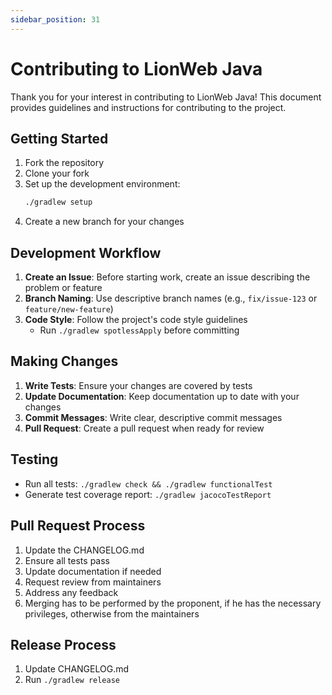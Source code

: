 ```yaml
---
sidebar_position: 31
---
```


# Contributing to LionWeb Java

Thank you for your interest in contributing to LionWeb Java! This document provides guidelines and instructions for contributing to the project.


## Getting Started

1. Fork the repository
2. Clone your fork
3. Set up the development environment:
   ```bash
   ./gradlew setup
   ```
4. Create a new branch for your changes

## Development Workflow

1. **Create an Issue**: Before starting work, create an issue describing the problem or feature
2. **Branch Naming**: Use descriptive branch names (e.g., `fix/issue-123` or `feature/new-feature`)
3. **Code Style**: Follow the project's code style guidelines
   - Run `./gradlew spotlessApply` before committing

## Making Changes

1. **Write Tests**: Ensure your changes are covered by tests
2. **Update Documentation**: Keep documentation up to date with your changes
3. **Commit Messages**: Write clear, descriptive commit messages
4. **Pull Request**: Create a pull request when ready for review

## Testing

- Run all tests: `./gradlew check && ./gradlew functionalTest`
- Generate test coverage report: `./gradlew jacocoTestReport`

## Pull Request Process

1. Update the CHANGELOG.md
2. Ensure all tests pass
3. Update documentation if needed
4. Request review from maintainers
5. Address any feedback
6. Merging has to be performed by the proponent, if he has the necessary privileges, otherwise from the maintainers

## Release Process

1. Update CHANGELOG.md
2. Run `./gradlew release`

